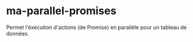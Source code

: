 # ma-parallel-promises
Permet l'éxécution d'actions (de Promise) en parallèle pour un tableau de données. 
